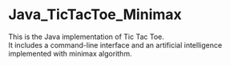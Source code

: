 # Java_TicTacToe_Minimax
This is the Java implementation of Tic Tac Toe.<br />
It includes a command-line interface and an artificial intelligence implemented with minimax algorithm.
